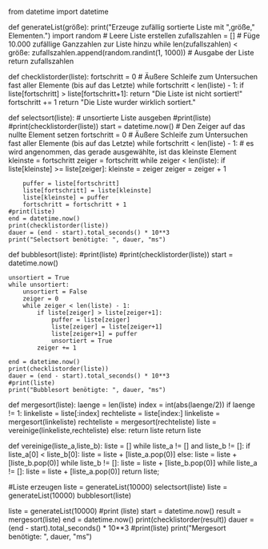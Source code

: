 from datetime import datetime 

def generateList(größe):
    print("Erzeuge zufällig sortierte Liste mit ",größe," Elementen.")
    import random
    # Leere Liste erstellen
    zufallszahlen = []
    # Füge 10.000 zufällige Ganzzahlen zur Liste hinzu
    while len(zufallszahlen) < größe:
        zufallszahlen.append(random.randint(1, 1000))
    # Ausgabe der Liste
    return zufallszahlen

def checklistorder(liste):
    fortschritt = 0
    # Äußere Schleife zum Untersuchen fast aller Elemente (bis auf das Letzte)
    while fortschritt < len(liste) - 1:
        if liste[fortschritt] > liste[fortschritt+1]:
            return "Die Liste ist nicht sortiert!"
        fortschritt += 1
    return "Die Liste wurder wirklich sortiert."

def selectsort(liste):
    # unsortierte Liste ausgeben
    #print(liste)
    #print(checklistorder(liste))
    start = datetime.now() 
    # Den Zeiger auf das nullte Element setzen
    fortschritt = 0
    # Äußere Schleife zum Untersuchen fast aller Elemente (bis auf das Letzte)
    while fortschritt < len(liste) - 1:
        # es wird angenommen, das gerade ausgewählte, ist das kleinste Element
        kleinste = fortschritt
        zeiger = fortschritt
        while zeiger < len(liste):
            if liste[kleinste] >= liste[zeiger]:
                kleinste = zeiger
            zeiger = zeiger + 1
            
        puffer = liste[fortschritt]
        liste[fortschritt] = liste[kleinste]
        liste[kleinste] = puffer
        fortschritt = fortschritt + 1
    #print(liste)
    end = datetime.now() 
    print(checklistorder(liste))
    dauer = (end - start).total_seconds() * 10**3
    print("Selectsort benötigte: ", dauer, "ms") 

def bubblesort(liste):
    #print(liste)
    #print(checklistorder(liste))
    start = datetime.now()

    unsortiert = True
    while unsortiert:
        unsortiert = False
        zeiger = 0
        while zeiger < len(liste) - 1:
            if liste[zeiger] > liste[zeiger+1]:
                puffer = liste[zeiger]
                liste[zeiger] = liste[zeiger+1]
                liste[zeiger+1] = puffer
                unsortiert = True
            zeiger += 1

    end = datetime.now() 
    print(checklistorder(liste))
    dauer = (end - start).total_seconds() * 10**3
    #print(liste)
    print("Bubblesort benötigte: ", dauer, "ms") 

def mergesort(liste):
    laenge = len(liste)
    index = int(abs(laenge/2))
    if laenge != 1:
        linkeliste = liste[:index]
        rechteliste = liste[index:]
        linkeliste = mergesort(linkeliste)
        rechteliste = mergesort(rechteliste)
        liste = vereinige(linkeliste,rechteliste)
    else:
        return liste
    return liste

def vereinige(liste_a,liste_b):
    liste = []
    while liste_a != [] and liste_b != []:
        if liste_a[0] < liste_b[0]:
            liste = liste + [liste_a.pop(0)]
        else:
            liste = liste + [liste_b.pop(0)]
    while liste_b != []:
            liste = liste + [liste_b.pop(0)]
    while liste_a != []:
            liste = liste + [liste_a.pop(0)]
    return liste;

#Liste erzeugen
liste = generateList(10000)
selectsort(liste)
liste = generateList(10000)
bubblesort(liste)

liste = generateList(10000)
#print (liste)
start = datetime.now()
result = mergesort(liste)
end = datetime.now() 
print(checklistorder(result))
dauer = (end - start).total_seconds() * 10**3
#print(liste)
print("Mergesort benötigte: ", dauer, "ms") 


